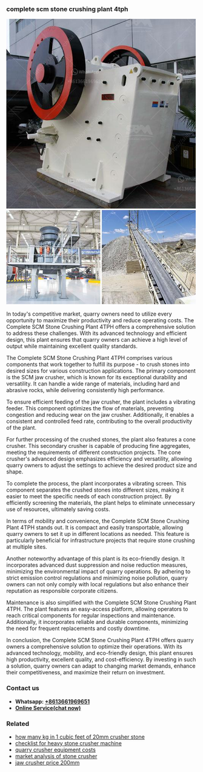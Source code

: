 <h3>complete scm stone crushing plant 4tph</h3><img src='1704791388.jpg' alt=''><p>In today's competitive market, quarry owners need to utilize every opportunity to maximize their productivity and reduce operating costs. The Complete SCM Stone Crushing Plant 4TPH offers a comprehensive solution to address these challenges. With its advanced technology and efficient design, this plant ensures that quarry owners can achieve a high level of output while maintaining excellent quality standards.</p><p>The Complete SCM Stone Crushing Plant 4TPH comprises various components that work together to fulfill its purpose - to crush stones into desired sizes for various construction applications. The primary component is the SCM jaw crusher, which is known for its exceptional durability and versatility. It can handle a wide range of materials, including hard and abrasive rocks, while delivering consistently high performance.</p><p>To ensure efficient feeding of the jaw crusher, the plant includes a vibrating feeder. This component optimizes the flow of materials, preventing congestion and reducing wear on the jaw crusher. Additionally, it enables a consistent and controlled feed rate, contributing to the overall productivity of the plant.</p><p>For further processing of the crushed stones, the plant also features a cone crusher. This secondary crusher is capable of producing fine aggregates, meeting the requirements of different construction projects. The cone crusher's advanced design emphasizes efficiency and versatility, allowing quarry owners to adjust the settings to achieve the desired product size and shape.</p><p>To complete the process, the plant incorporates a vibrating screen. This component separates the crushed stones into different sizes, making it easier to meet the specific needs of each construction project. By efficiently screening the materials, the plant helps to eliminate unnecessary use of resources, ultimately saving costs.</p><p>In terms of mobility and convenience, the Complete SCM Stone Crushing Plant 4TPH stands out. It is compact and easily transportable, allowing quarry owners to set it up in different locations as needed. This feature is particularly beneficial for infrastructure projects that require stone crushing at multiple sites.</p><p>Another noteworthy advantage of this plant is its eco-friendly design. It incorporates advanced dust suppression and noise reduction measures, minimizing the environmental impact of quarry operations. By adhering to strict emission control regulations and minimizing noise pollution, quarry owners can not only comply with local regulations but also enhance their reputation as responsible corporate citizens.</p><p>Maintenance is also simplified with the Complete SCM Stone Crushing Plant 4TPH. The plant features an easy-access platform, allowing operators to reach critical components for regular inspections and maintenance. Additionally, it incorporates reliable and durable components, minimizing the need for frequent replacements and costly downtime.</p><p>In conclusion, the Complete SCM Stone Crushing Plant 4TPH offers quarry owners a comprehensive solution to optimize their operations. With its advanced technology, mobility, and eco-friendly design, this plant ensures high productivity, excellent quality, and cost-efficiency. By investing in such a solution, quarry owners can adapt to changing market demands, enhance their competitiveness, and maximize their return on investment.</p><h3>Contact us</h3><ul><li><strong>Whatsapp:&nbsp;<a href="https://wa.me/8613661969651">+8613661969651</a></strong></li><li><a href="https://swt.shibang-china.com/?git&amp;zhl&amp;complete scm stone crushing plant 4tph"><strong>Online Service(chat now)</strong></a></li></ul><h3>Related</h3><ul><li><a href='how many kg in 1 cubic feet of 20mm crusher stone.md'>how many kg in 1 cubic feet of 20mm crusher stone</a></li><li><a href='checklist for heavy stone crusher machine.md'>checklist for heavy stone crusher machine</a></li><li><a href='quarry crusher equipment costs.md'>quarry crusher equipment costs</a></li><li><a href='market analysis of stone crusher.md'>market analysis of stone crusher</a></li><li><a href='jaw crusher price 200mm.md'>jaw crusher price 200mm</a></li></ul>